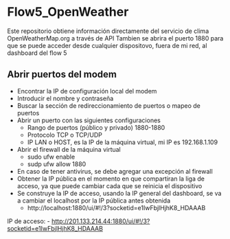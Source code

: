 # Flow5_OpenWeather
Este repositorio obtiene información directamente del servicio de clima OpenWeatherMap.org a través de API
Tambien se abrira el puerto 1880 para que se puede acceder desde cualquier dispositovo, fuera de mi red, al dashboard del flow 5

## Abrir puertos del modem
-  Encontrar la IP de configuración local del modem
- Introducir el nombre y contraseña
- Buscar la sección de redireccionamiento de puertos o mapeo de puertos
- Abrir un puerto con las siguientes configuraciones
    - Rango de puertos (público y privado) 1880-1880
    - Protocolo TCP o TCP/UDP
    - IP LAN o HOST, es la IP de la máquina virtual, mi IP es 192.168.1.109
- Abrir el firewall de la máquina virtual
    - sudo ufw enable
    - sudp ufw allow 1880
- En caso de tener antivirus, se debe agregar una excepción al firewall
- Obtener la IP pública en el momento en que compartiran la liga de acceso, ya que puede cambiar cada que se reinicia el dispositivo
- Se construye la IP de acceso, usando la IP general del dashboard, se va a cambiar el localhost por la IP pública antes obtenida
    - http://localhost:1880/ui/#!/3?socketid=e1IwFbjlHjhK8_HDAAAB

IP de acceso: 
    - http://201.133.214.44:1880/ui/#!/3?socketid=e1IwFbjlHjhK8_HDAAAB